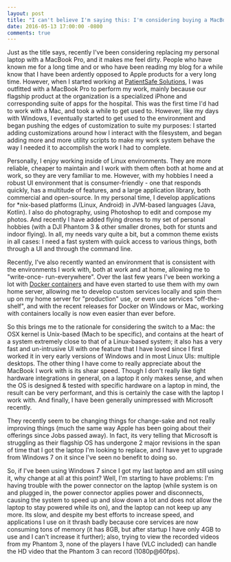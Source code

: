 ```yaml
---
layout: post
title: "I can't believe I'm saying this: I'm considering buying a MacBook Pro"
date: 2016-05-13 17:00:00 -0800
comments: true
---
```

Just as the title says, recently I've been considering replacing my personal
laptop with a MacBook Pro, and it makes me feel dirty. People who have known me
for a long time and or who have been reading my blog for a while know that I
have been ardently opposed to Apple products for a very long time. However,
when I started working at [PatientSafe Solutions](http://www.patientsafesolutions.com/),
I was outfitted with a MacBook Pro to perform my work, mainly because our
flagship product at the organization is a specialized iPhone and corresponding
suite of apps for the hospital. This was the first time I'd had to work with a
Mac, and took a while to get used to. However, like my days with Windows, I
eventually started to get used to the environment and began pushing the edges
of customization to suite my purposes: I started adding customizations around
how I interact with the filesystem, and began adding more and more utility
scripts to make my work system behave the way I needed it to accomplish the
work I had to complete.

Personally, I enjoy working inside of Linux environments. They are more
reliable, cheaper to maintain and I work with them often both at home and at
work, so they are very familiar to me. However, with my hobbies I need a robust
UI environment that is consumer-friendly - one that responds quickly, has a
multitude of features, and a large application library, both commercial and
open-source. In my personal time, I develop applications for \*nix-based
platforms (Linux, Android) in JVM-based languages (Java, Kotlin). I also do
photography, using Photoshop to edit and compose my photos. And recently I have
added flying drones to my set of personal hobbies (with a DJI Phantom 3 & other
smaller drones, both for stunts and indoor flying). In all, my needs vary quite
a bit, but a common theme exists in all cases: I need a fast system with quick
access to various things, both through a UI and through the command line.

Recently, I've also recently wanted an environment that is consistent with the
environments I work with, both at work and at home, allowing me to "write-once-
run-everywhere". Over the last few years I've been working a lot with
[Docker containers](https://docker.io) and have even started to use them with
my own home server, allowing me to develop custom services locally and spin
them up on my home server for "production" use, or even use services
"off-the-shelf", and with the recent releases for Docker on Windows or Mac,
working with containers locally is now even easier than ever before.

So this brings me to the rationale for considering the switch to a Mac: the OSX
kernel is Unix-based (Mach to be specific), and contains at the heart of a
system extremely close to that of a Linux-based system; it also has a very
fast and un-intrusive UI with one feature that I have loved since I first
worked it in very early versions of Windows and in most Linux UIs:
multiple desktops. The other thing I have come to really appreciate about the
MacBook I work with is its shear speed. Though I don't really like tight
hardware integrations in general, on a laptop it only makes sense, and when the
OS is designed & tested with specific hardware on a laptop in mind, the result
can be very performant, and this is certainly the case with the laptop I work
with. And finally, I have been generally unimpressed with Microsoft recently.

They recently seem to be changing things for change-sake and not really
improving things (much the same way Apple has been going about their offerings
since Jobs passed away). In fact, its very telling that Microsoft is struggling
as their flagship OS has undergone 2 major revisions in the span of time that
I got the laptop I'm looking to replace, and I have yet to upgrade from Windows
7 on it since I've seen no benefit to doing so.

So, if I've been using Windows 7 since I got my last laptop and am still using
it, why change at all at this point? Well, I'm starting to have problems:
I'm having trouble with the power connector on the laptop (while
system is on and plugged in, the power connector applies power and disconnects,
causing the system to speed up and slow down a lot and does not allow the laptop
to stay powered while its on), and the laptop can not keep up any more. Its slow,
and despite my best efforts to increase speed, and applications I use on it
thrash badly because core services are now consuming tons of memory (it has 8GB,
but after startup I have only 4GB to use and I can't increase it further); also,
trying to view the recorded videos from my Phantom 3, none of the players I have
(VLC included) can handle the HD video that the Phantom 3 can record
(1080p@60fps).
